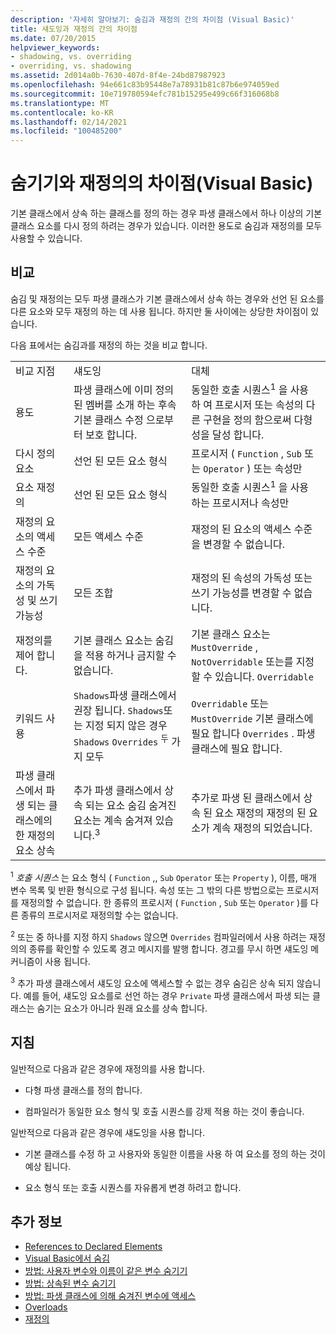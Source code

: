 ```yaml
---
description: '자세히 알아보기: 숨김과 재정의 간의 차이점 (Visual Basic)'
title: 섀도잉과 재정의 간의 차이점
ms.date: 07/20/2015
helpviewer_keywords:
- shadowing, vs. overriding
- overriding, vs. shadowing
ms.assetid: 2d014a0b-7630-407d-8f4e-24bd87987923
ms.openlocfilehash: 94e661c83b95448e7a78931b81c87b6e974059ed
ms.sourcegitcommit: 10e719780594efc781b15295e499c66f316068b8
ms.translationtype: MT
ms.contentlocale: ko-KR
ms.lasthandoff: 02/14/2021
ms.locfileid: "100485200"
---
```

# <a name="differences-between-shadowing-and-overriding-visual-basic"></a>숨기기와 재정의의 차이점(Visual Basic)

기본 클래스에서 상속 하는 클래스를 정의 하는 경우 파생 클래스에서 하나 이상의 기본 클래스 요소를 다시 정의 하려는 경우가 있습니다. 이러한 용도로 숨김과 재정의를 모두 사용할 수 있습니다.  
  
## <a name="comparison"></a>비교  

 숨김 및 재정의는 모두 파생 클래스가 기본 클래스에서 상속 하는 경우와 선언 된 요소를 다른 요소와 모두 재정의 하는 데 사용 됩니다. 하지만 둘 사이에는 상당한 차이점이 있습니다.  
  
 다음 표에서는 숨김과를 재정의 하는 것을 비교 합니다.  
  
||||  
|---|---|---|  
|비교 지점|섀도잉|대체|  
|용도|파생 클래스에 이미 정의 된 멤버를 소개 하는 후속 기본 클래스 수정 으로부터 보호 합니다.|동일한 호출 시퀀스<sup>1</sup> 을 사용 하 여 프로시저 또는 속성의 다른 구현을 정의 함으로써 다형성을 달성 합니다.|  
|다시 정의 요소|선언 된 모든 요소 형식|프로시저 ( `Function` , `Sub` 또는 `Operator` ) 또는 속성만|  
|요소 재정의|선언 된 모든 요소 형식|동일한 호출 시퀀스<sup>1</sup> 을 사용 하는 프로시저나 속성만|  
|재정의 요소의 액세스 수준|모든 액세스 수준|재정의 된 요소의 액세스 수준을 변경할 수 없습니다.|  
|재정의 요소의 가독성 및 쓰기 가능성|모든 조합|재정의 된 속성의 가독성 또는 쓰기 가능성를 변경할 수 없습니다.|  
|재정의를 제어 합니다.|기본 클래스 요소는 숨김을 적용 하거나 금지할 수 없습니다.|기본 클래스 요소는 `MustOverride` , `NotOverridable` 또는를 지정할 수 있습니다. `Overridable`|  
|키워드 사용|`Shadows`파생 클래스에서 권장 됩니다. `Shadows`또는 지정 되지 않은 경우 `Shadows` `Overrides` <sup>두</sup> 가지 모두|`Overridable` 또는 `MustOverride` 기본 클래스에 필요 합니다 `Overrides` . 파생 클래스에 필요 합니다.|  
|파생 클래스에서 파생 되는 클래스에의 한 재정의 요소 상속|추가 파생 클래스에서 상속 되는 요소 숨김 숨겨진 요소는 계속 숨겨져 있습니다.<sup>3</sup>|추가로 파생 된 클래스에서 상속 된 요소 재정의 재정의 된 요소가 계속 재정의 되었습니다.|  
  
 <sup>1</sup> *호출 시퀀스* 는 요소 형식 ( `Function` ,, `Sub` `Operator` 또는 `Property` ), 이름, 매개 변수 목록 및 반환 형식으로 구성 됩니다. 속성 또는 그 밖의 다른 방법으로는 프로시저를 재정의할 수 없습니다. 한 종류의 프로시저 ( `Function` , `Sub` 또는 `Operator` )를 다른 종류의 프로시저로 재정의할 수는 없습니다.  
  
 <sup>2</sup> 또는 중 하나를 지정 하지 `Shadows` 않으면 `Overrides` 컴파일러에서 사용 하려는 재정의의 종류를 확인할 수 있도록 경고 메시지를 발행 합니다. 경고를 무시 하면 섀도잉 메커니즘이 사용 됩니다.  
  
 <sup>3</sup> 추가 파생 클래스에서 섀도잉 요소에 액세스할 수 없는 경우 숨김은 상속 되지 않습니다. 예를 들어, 섀도잉 요소를로 선언 하는 경우 `Private` 파생 클래스에서 파생 되는 클래스는 숨기는 요소가 아니라 원래 요소를 상속 합니다.  
  
## <a name="guidelines"></a>지침  

 일반적으로 다음과 같은 경우에 재정의를 사용 합니다.  
  
- 다형 파생 클래스를 정의 합니다.  
  
- 컴파일러가 동일한 요소 형식 및 호출 시퀀스를 강제 적용 하는 것이 좋습니다.  
  
 일반적으로 다음과 같은 경우에 섀도잉을 사용 합니다.  
  
- 기본 클래스를 수정 하 고 사용자와 동일한 이름을 사용 하 여 요소를 정의 하는 것이 예상 됩니다.  
  
- 요소 형식 또는 호출 시퀀스를 자유롭게 변경 하려고 합니다.  
  
## <a name="see-also"></a>추가 정보

- [References to Declared Elements](references-to-declared-elements.md)
- [Visual Basic에서 숨김](shadowing.md)
- [방법: 사용자 변수와 이름이 같은 변수 숨기기](how-to-hide-a-variable-with-the-same-name-as-your-variable.md)
- [방법: 상속된 변수 숨기기](how-to-hide-an-inherited-variable.md)
- [방법: 파생 클래스에 의해 숨겨진 변수에 액세스](how-to-access-a-variable-hidden-by-a-derived-class.md)
- [Overloads](../../../language-reference/modifiers/shadows.md)
- [재정의](../../../language-reference/modifiers/overrides.md)
